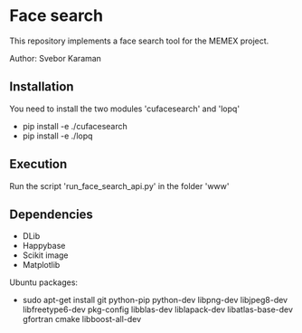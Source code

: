 # Face search

This repository implements a face search tool for the MEMEX project.

Author: Svebor Karaman

## Installation 

You need to install the two modules 'cufacesearch' and 'lopq'

- pip install -e ./cufacesearch
- pip install -e ./lopq

## Execution

Run the script 'run_face_search_api.py' in the folder 'www'

## Dependencies

- DLib
- Happybase
- Scikit image
- Matplotlib

Ubuntu packages:
- sudo apt-get install git python-pip python-dev libpng-dev libjpeg8-dev libfreetype6-dev pkg-config libblas-dev liblapack-dev libatlas-base-dev gfortran cmake libboost-all-dev
